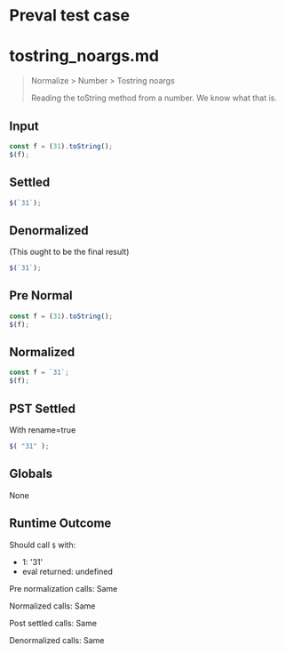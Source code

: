 # Preval test case

# tostring_noargs.md

> Normalize > Number > Tostring noargs
>
> Reading the toString method from a number. We know what that is.

## Input

`````js filename=intro
const f = (31).toString();
$(f);
`````

## Settled


`````js filename=intro
$(`31`);
`````

## Denormalized
(This ought to be the final result)

`````js filename=intro
$(`31`);
`````

## Pre Normal


`````js filename=intro
const f = (31).toString();
$(f);
`````

## Normalized


`````js filename=intro
const f = `31`;
$(f);
`````

## PST Settled
With rename=true

`````js filename=intro
$( "31" );
`````

## Globals

None

## Runtime Outcome

Should call `$` with:
 - 1: '31'
 - eval returned: undefined

Pre normalization calls: Same

Normalized calls: Same

Post settled calls: Same

Denormalized calls: Same
